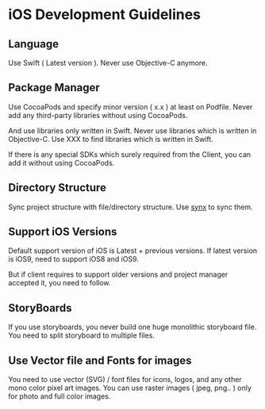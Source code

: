 # iOS Development Guidelines

## Language

Use Swift ( Latest version ). Never use Objective-C anymore.

## Package Manager

Use CocoaPods and specify minor version ( x.x ) at least on Podfile. Never add any third-party libraries without using CocoaPods.

And use libraries only written in Swift. Never use libraries which is written in Objective-C. Use XXX to find libraries which is written in Swift.

If there is any special SDKs which surely required from the Client, you can add it without using CocoaPods.

## Directory Structure

Sync project structure with file/directory structure. Use [synx](https://github.com/venmo/synx) to sync them.

## Support iOS Versions

Default support version of iOS is Latest + previous versions. If latest version is iOS9, need to support iOS8 and iOS9.

But if client requires to support older versions and project manager accepted it, you need to follow.

## StoryBoards

If you use storyboards, you never build one huge monolithic storyboard file. You need to split storyboard to multiple files.

## Use Vector file and Fonts for images

You need to use vector (SVG) / font files for icons, logos, and any other mono color pixel art images. You can use raster images ( jpeg, png.. ) only for photo and full color images.




